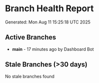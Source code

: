 # Branch Health Report
Generated: Mon Aug 11 15:25:18 UTC 2025

## Active Branches
- **main** - 17 minutes ago by Dashboard Bot

## Stale Branches (>30 days)
No stale branches found
